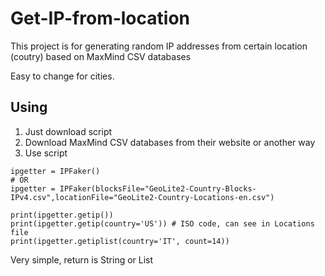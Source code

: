 # Get-IP-from-location

This project is for generating random IP addresses from certain location (coutry) based on MaxMind CSV databases

Easy to change for cities. 

## Using

1. Just download script
2. Download MaxMind CSV databases from their website or another way
3. Use script

```
ipgetter = IPFaker()
# OR
ipgetter = IPFaker(blocksFile="GeoLite2-Country-Blocks-IPv4.csv",locationFile="GeoLite2-Country-Locations-en.csv")

print(ipgetter.getip())
print(ipgetter.getip(country='US')) # ISO code, can see in Locations file
print(ipgetter.getiplist(country='IT', count=14))

```

Very simple, return is String or List
